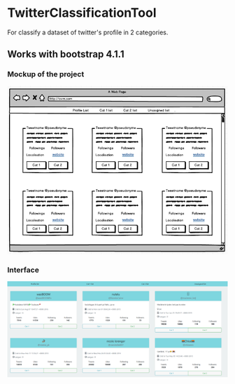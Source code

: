 # TwitterClassificationTool

For classify a dataset of twitter's profile in 2 categories.

## Works with bootstrap 4.1.1

### Mockup of the project

![mockup](screens/mockup.PNG)

### Interface

![classi](screens/classi.PNG)
